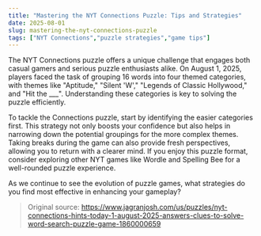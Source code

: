 ```yaml
---
title: "Mastering the NYT Connections Puzzle: Tips and Strategies"
date: 2025-08-01
slug: mastering-the-nyt-connections-puzzle
tags: ["NYT Connections","puzzle strategies","game tips"]
---
```


The NYT Connections puzzle offers a unique challenge that engages both casual gamers and serious puzzle enthusiasts alike. On August 1, 2025, players faced the task of grouping 16 words into four themed categories, with themes like "Aptitude," "Silent 'W'," "Legends of Classic Hollywood," and "Hit the ___". Understanding these categories is key to solving the puzzle efficiently.

To tackle the Connections puzzle, start by identifying the easier categories first. This strategy not only boosts your confidence but also helps in narrowing down the potential groupings for the more complex themes. Taking breaks during the game can also provide fresh perspectives, allowing you to return with a clearer mind. If you enjoy this puzzle format, consider exploring other NYT games like Wordle and Spelling Bee for a well-rounded puzzle experience.

As we continue to see the evolution of puzzle games, what strategies do you find most effective in enhancing your gameplay?
> Original source: https://www.jagranjosh.com/us/puzzles/nyt-connections-hints-today-1-august-2025-answers-clues-to-solve-word-search-puzzle-game-1860000659